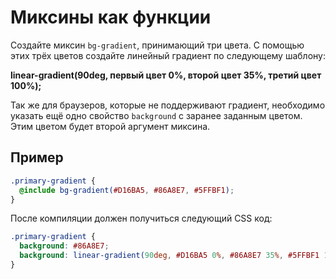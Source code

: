 # Миксины как функции

Создайте миксин `bg-gradient`, принимающий три цвета. С помощью этих трёх цветов создайте линейный градиент по следующему шаблону:

**linear-gradient(90deg, первый цвет 0%, второй цвет 35%, третий цвет 100%);**

Так же для браузеров, которые не поддерживают градиент, необходимо указать ещё одно свойство `background` с заранее заданным цветом. Этим цветом будет второй аргумент миксина.

## Пример

```scss
.primary-gradient {
  @include bg-gradient(#D16BA5, #86A8E7, #5FFBF1);
}
```

После компиляции должен получиться следующий CSS код:

```scss
.primary-gradient {
  background: #86A8E7;
  background: linear-gradient(90deg, #D16BA5 0%, #86A8E7 35%, #5FFBF1 100%);
}
```
